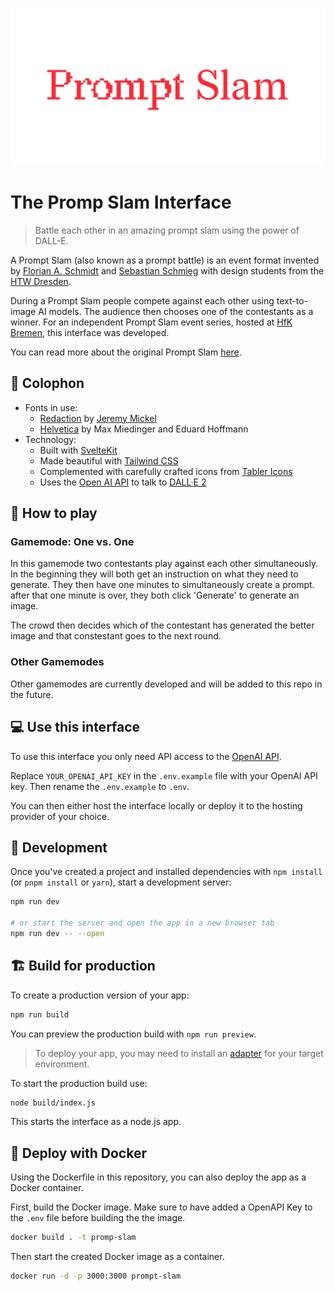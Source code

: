 ![README Header](./.github/readme-header.png)

# The Promp Slam Interface

> Battle each other in an amazing prompt slam using the power of DALL-E.

A Prompt Slam (also known as a prompt battle) is an event format invented by [Florian A. Schmidt](https://florianalexanderschmidt.de/) and [Sebastian Schmieg](https://sebastianschmieg.com/) with design students from the [HTW Dresden](https://www.htw-dresden.de/).

During a Prompt Slam people compete against each other using text-to-image AI models. The audience then chooses one of the contestants as a winner.
For an independent Prompt Slam event series, hosted at [HfK Bremen](https://www.hfk2020.de/), this interface was developed.

You can read more about the original Prompt Slam [here](https://promptbattle.com/).

## 📝 Colophon

- Fonts in use:
  - [Redaction](https://www.redaction.us/) by [Jeremy Mickel](https://mckltypeq.com/)
  - [Helvetica](https://www.linotype.com/de/1308886/helvetica-schriftfamilie.html) by Max Miedinger and Eduard Hoffmann
- Technology:
  - Built with [SvelteKit](https://kit.svelte.dev/)
  - Made beautiful with [Tailwind CSS](https://tailwindcss.com/)
  - Complemented with carefully crafted icons from [Tabler Icons](https://tabler.io/docs/icons/svelte)
  - Uses the [Open AI API](https://platform.openai.com/) to talk to [DALL·E 2](https://openai.com/product/dall-e-2)

## 🎲 How to play

### Gamemode: One vs. One

In this gamemode two contestants play against each other simultaneously.
In the beginning they will both get an instruction on what they need to generate. They then have one minutes to simultaneously create a prompt.
after that one minute is over, they both click 'Generate' to generate an image.

The crowd then decides which of the contestant has generated the better image and that constestant goes to the next round.

### Other Gamemodes

Other gamemodes are currently developed and will be added to this repo in the future.

## 💻 Use this interface

To use this interface you only need API access to the [OpenAI API](https://openai.com/product).

Replace `YOUR_OPENAI_API_KEY` in the `.env.example` file with your OpenAI API key. Then rename the `.env.example` to `.env`.

You can then either host the interface locally or deploy it to the hosting provider of your choice.

## 🚧 Development

Once you've created a project and installed dependencies with `npm install` (or `pnpm install` or `yarn`), start a development server:

```bash
npm run dev

# or start the server and open the app in a new browser tab
npm run dev -- --open
```

## 🏗️ Build for production

To create a production version of your app:

```bash
npm run build
```

You can preview the production build with `npm run preview`.

> To deploy your app, you may need to install an [adapter](https://kit.svelte.dev/docs/adapters) for your target environment.

To start the production build use:

```bash
node build/index.js
```

This starts the interface as a node.js app.

## 🐳 Deploy with Docker

Using the Dockerfile in this repository, you can also deploy the app as a Docker container.

First, build the Docker image. Make sure to have added a OpenAPI Key to the `.env` file before building the the image.

```bash
docker build . -t promp-slam
```

Then start the created Docker image as a container.

```bash
docker run -d -p 3000:3000 prompt-slam
```
